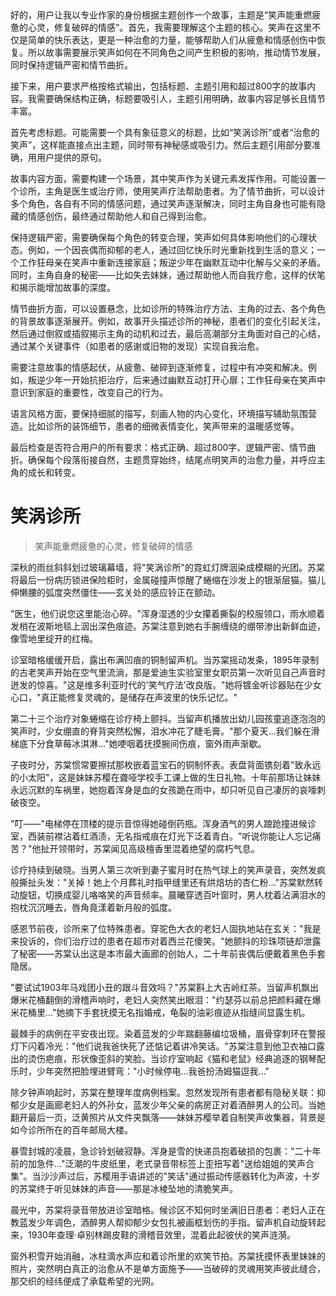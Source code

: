 <ReasoningChainRenderer>
好的，用户让我以专业作家的身份根据主题创作一个故事，主题是“笑声能重燃疲惫的心灵，修复破碎的情感”。首先，我需要理解这个主题的核心。笑声在这里不仅是简单的快乐表达，更是一种治愈的力量，能够帮助人们从疲惫和情感创伤中恢复。所以故事需要展示笑声如何在不同角色之间产生积极的影响，推动情节发展，同时保持逻辑严密和情节曲折。

接下来，用户要求严格按格式输出，包括标题、主题引用和超过800字的故事内容。我需要确保结构正确，标题要吸引人，主题引用明确，故事内容足够长且情节丰富。

首先考虑标题。可能需要一个具有象征意义的标题，比如“笑涡诊所”或者“治愈的笑声”，这样能直接点出主题，同时带有神秘感或吸引力。然后主题引用部分要准确，用用户提供的原句。

故事内容方面，需要构建一个场景，其中笑声作为关键元素发挥作用。可能设置一个诊所，主角是医生或治疗师，使用笑声疗法帮助患者。为了情节曲折，可以设计多个角色，各自有不同的情感问题，通过笑声逐渐解决，同时主角自身也可能有隐藏的情感创伤，最终通过帮助他人和自己得到治愈。

保持逻辑严密，需要确保每个角色的转变合理，笑声如何具体影响他们的心理状态。例如，一个因丧偶而抑郁的老人，通过回忆快乐时光重新找到生活的意义；一个工作狂母亲在笑声中重新连接家庭；叛逆少年在幽默互动中化解与父亲的矛盾。同时，主角自身的秘密——比如失去妹妹，通过帮助他人而自我疗愈，这样的伏笔和揭示能增加故事的深度。

情节曲折方面，可以设置悬念，比如诊所的特殊治疗方法、主角的过去、各个角色的背景故事逐渐展开。例如，故事开头描述诊所的神秘，患者们的变化引起关注，然后通过倒叙或插叙揭示主角的动机和过去，最后高潮部分主角面对自己的心结，通过某个关键事件（如患者的感谢或旧物的发现）实现自我治愈。

需要注意故事的情感起伏，从疲惫、破碎到逐渐修复，过程中有冲突和解决。例如，叛逆少年一开始抗拒治疗，后来通过幽默互动打开心扉；工作狂母亲在笑声中意识到家庭的重要性，改变自己的行为。

语言风格方面，要保持细腻的描写，刻画人物的内心变化，环境描写辅助氛围营造。比如诊所的装饰细节，患者的细微表情变化，笑声带来的温暖感觉等。

最后检查是否符合用户的所有要求：格式正确、超过800字、逻辑严密、情节曲折。确保每个段落衔接自然，主题贯穿始终，结尾点明笑声的治愈力量，并呼应主角的成长和转变。
</ReasoningChainRenderer>

# 笑涡诊所

> 笑声能重燃疲惫的心灵，修复破碎的情感

深秋的雨丝斜斜划过玻璃幕墙，将"笑涡诊所"的霓虹灯牌洇染成模糊的光团。苏棠将最后一份病历锁进保险柜时，金属碰撞声惊醒了蜷缩在沙发上的银渐层猫。猫儿伸懒腰的弧度突然僵住——玄关处的感应铃正在颤动。

"医生，他们说您这里能治心碎。"浑身湿透的少女攥着撕裂的校服领口，雨水顺着发梢在波斯地毯上洇出深色痕迹。苏棠注意到她右手腕缠绕的绷带渗出新鲜血迹，像雪地里绽开的红梅。

诊室暗格缓缓开启，露出布满凹痕的铜制留声机。当苏棠摇动发条，1895年录制的古老笑声开始在空气里流淌，那是爱迪生实验室里女职员第一次听见自己声音时迸发的惊喜。"这是维多利亚时代的'笑气疗法'改良版。"她将镀金听诊器贴在少女心口，"真正能修复灵魂的，是储存在声波里的快乐记忆。"

第二十三个治疗对象蜷缩在诊疗椅上颤抖。当留声机播放出幼儿园孩童追逐泡泡的笑声时，少女绷直的脊背突然松懈，泪水冲花了睫毛膏。"那个夏天...我们躲在滑梯底下分食草莓冰淇淋..."她哽咽着抚摸腕间伤痕，窗外雨声渐歇。

子夜时分，苏棠惯常要擦拭那枚嵌着蓝宝石的铜制怀表。表盘背面镌刻着"致永远的小太阳"，这是妹妹苏樱在聋哑学校手工课上做的生日礼物。十年前那场让妹妹永远沉默的车祸里，她抱着浑身是血的女孩跪在雨中，却只听见自己凄厉的哀嚎刺破夜空。

"叮——"电梯停在顶楼的提示音惊得她碰倒药瓶。浑身酒气的男人踉跄撞进候诊室，西装前襟沾着红酒渍，无名指戒痕在灯光下泛着青白。"听说你能让人忘记痛苦？"他扯开领带时，苏棠闻见高级檀香里混着绝望的腐朽气息。

诊疗持续到破晓。当男人第三次听到妻子蜜月时在热气球上的笑声录音，突然发疯般撕扯头发："关掉！她上个月葬礼时指甲缝里还有烘焙坊的杏仁粉..."苏棠默然转动旋钮，切换成婴儿咯咯笑的声音频率。晨曦穿透百叶窗时，男人枕着沾满泪水的抱枕沉沉睡去，唇角竟漾着新月般的弧度。

感恩节前夜，诊所来了位特殊患者。穿驼色大衣的老妇人固执地站在玄关："我是来投诉的，你们治疗过的患者在超市对着西兰花傻笑。"她颤抖的珍珠项链却泄露了秘密——苏棠认出这是本市最大画廊的创始人，二十年前丧偶后便戴着黑色手套隐居。

"要试试1903年马戏团小丑的跟斗音效吗？"苏棠斟上大吉岭红茶。当留声机飘出爆米花桶翻倒的滑稽声响时，老妇人突然笑出眼泪："约瑟芬以前总把颜料藏在爆米花桶里..."她摘下手套抚摸无名指婚戒，龟裂的油彩痕迹从指缝间显露生机。

最棘手的病例在平安夜出现。染着蓝发的少年踹翻藤编垃圾桶，眉骨穿刺环在警报灯下闪着冷光："他们说我爸快死了还惦记着讲冷笑话。"苏棠注意到他卫衣袖口露出的烫伤疤痕，形状像歪斜的笑脸。当诊疗室响起《猫和老鼠》经典追逐的钢琴配乐时，少年突然把脸埋进臂弯："小时候停电...我爸扮汤姆猫逗我..."

除夕钟声响起时，苏棠在整理年度病例档案。忽然发现所有患者都有隐秘关联：抑郁少女是画廊老妇人的外孙女，蓝发少年父亲的病房正对着酒醉男人的公司。当她翻开最后一页，泛黄照片从文件夹飘落——妹妹苏樱举着自制笑声收集器，背景是如今诊所所在的百年邮局大楼。

暴雪封城的凌晨，急诊铃划破寂静。浑身是雪的快递员抱着破损的包裹："二十年前的加急件..."泛潮的牛皮纸里，老式录音带标签上歪扭写着"送给姐姐的笑声合集"。当沙沙声过后，苏樱用手语讲述的"笑话"通过振动传感器转化为声波，十岁的苏棠终于听见妹妹的声音——那是冰棱坠地的清脆笑声。

晨光中，苏棠将录音带放进诊室暗格。候诊区不知何时坐满旧日患者：老妇人正在教蓝发少年调色，酒醉男人帮抑郁少女包扎被画框划伤的手指。留声机自动旋转起来，1930年查理·卓别林踢皮鞋的滑稽音效里，混着此起彼伏的笑声涟漪。

窗外积雪开始消融，冰柱滴水声应和着诊所里的欢笑节拍。苏棠抚摸怀表里妹妹的照片，突然明白真正的治愈从不是单方面施予——当破碎的灵魂用笑声彼此缝合，那交织的经纬便成了承载希望的光网。